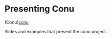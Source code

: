 # Presenting Conu
(Conu)[conu]

Slides and examples that present the conu project.



[conu]: https://github.com/user-cont/conu
